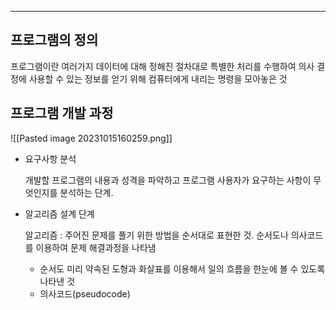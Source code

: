 
---

## 프로그램의 정의

 프로그램이란 여러가지 데이터에 대해 정해진 절차대로 특별한 처리를 수행하여 의사 결정에 사용할 수 있는 정보를 얻기 위해 컴퓨터에게 내리는 명령을 모아놓은 것
 

## 프로그램 개발 과정

![[Pasted image 20231015160259.png]]


- 요구사항 분석

  개발할 프로그램의 내용과 성격을 파악하고 프로그램 사용자가 요구하는 사항이 무엇인지를 분석하는 단계.

- 알고리즘 설계 단계

	알고리즘 : 주어진 문제를 풀기 위한 방법을 순서대로 표현한 것.
	순서도나 의사코드를 이용하여 문제 해결과정을 나타냄

    - 순서도
		미리 약속된 도형과 화살표를 이용해서 일의 흐름을 한눈에 볼 수 있도록 나타낸 것
    - 의사코드(pseudocode)